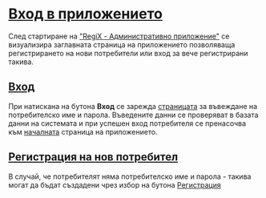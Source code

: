 # [Вход в приложението](main)
След стартиране на ["RegiX - Административно приложение"](https://admin-regix.egov.bg/) се визуализира заглавната страница на приложението позволяваща регистрирането на нови потребители или вход за вече регистрирани такива.

## [Вход](login)
При натискана на бутона **Вход** се зарежда [страницата](admin/help/Login.md) за въвеждане на потребителско име и парола. Въведените данни се проверяват в базата данни на системата и при успешен вход потребителя се пренасочва към [началната](admin/help/HomePage.md) страница на приложението.

## [Регистрация на нов потребител](signup)
В случай, че потребителят няма потребителско име и парола - такива могат да бъдат създадени чрез избор на бутона [Регистрация](admin/help/RegistrationPage.md)
